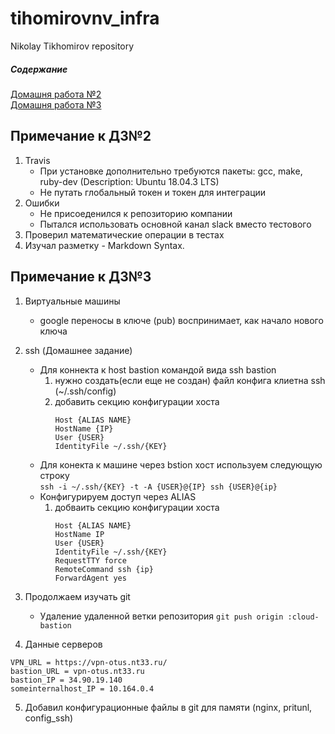 # tihomirovnv_infra
Nikolay Tikhomirov repository
   
##### Содержание 
[Домашня работа №2](#HW2)    
[Домашня работа №3](#HW3)    



<a name="HW2"></a>
## Примечание к ДЗ№2
1. Travis
    - При установке дополнительно требуются пакеты: gcc, make, ruby-dev (Description: Ubuntu 18.04.3 LTS)
    - Не путать глобальный токен и токен для интеграции
2. Ошибки
    - Не присоеденился к репозиторию компании
    - Пытался использовать основной канал slack вместо тестового
3. Проверил математические операции в тестах
4. Изучал разметку - Markdown Syntax.

<a name="HW3"></a>
## Примечание к ДЗ№3

1. Виртуальные машины
   - google переносы в ключе (pub) воспринимает, как начало нового ключа
2. ssh (Домашнее задание)
   - Для коннекта к host bastion командой вида ssh bastion
     1. нужно создать(если еще не создан) файл конфига клиетна ssh (~/.ssh/config)
     2. добавить секцию конфигурации хоста  
        ```
        Host {ALIAS NAME}
	    HostName {IP}
	    User {USER}
	    IdentityFile ~/.ssh/{KEY}
        ```
   - Для конекта к машине через bstion хост используем следующую строку   
     `ssh -i ~/.ssh/{KEY} -t -A {USER}@{IP} ssh {USER}@{ip}`
   - Конфигурируем  доступ через ALIAS
     1. добваить секцию конфигурации хоста 
        ```
	    Host {ALIAS NAME}
		HostName IP
		User {USER}
		IdentityFile ~/.ssh/{KEY}
		RequestTTY force
		RemoteCommand ssh {ip}
		ForwardAgent yes
        ```
3. Продолжаем изучать git
   - Удаление удаленной ветки репозитория
     `git push origin :cloud-bastion`

4. Данные серверов
```
VPN_URL = https://vpn-otus.nt33.ru/
bastion_URL = vpn-otus.nt33.ru
bastion_IP = 34.90.19.140
someinternalhost_IP = 10.164.0.4
```
5. Добавил конфигурационные файлы в git для памяти (nginx, pritunl, config_ssh)   
